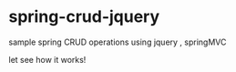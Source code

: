 # spring-crud-jquery
sample spring CRUD operations using jquery , springMVC


let see how it works!
